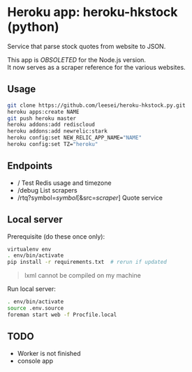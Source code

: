 Heroku app: heroku-hkstock (python)
=================

Service that parse stock quotes from website to JSON.

This app is *OBSOLETED* for the Node.js version.  
It now serves as a scraper reference for the various websites.

## Usage

```bash
git clone https://github.com/leesei/heroku-hkstock.py.git
heroku apps:create NAME
git push heroku master
heroku addons:add rediscloud
heroku addons:add newrelic:stark
heroku config:set NEW_RELIC_APP_NAME="NAME"
heroku config:set TZ="heroku"
```

## Endpoints

* /
  Test Redis usage and timezone
* /debug
  List scrapers
* /rtq?symbol=_symbol_[&src=_scraper_]
  Quote service

## Local server

Prerequisite (do these once only):

```bash
virtualenv env
. env/bin/activate
pip install -r requirements.txt  # rerun if updated
```

> lxml cannot be compiled on my machine

Run local server:

```bash
. env/bin/activate
source .env.source
foreman start web -f Procfile.local
```

## TODO

- Worker is not finished
- console app
